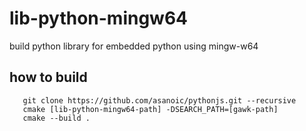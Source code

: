 # lib-python-mingw64
build python library for embedded python using mingw-w64


## how to build


```
   git clone https://github.com/asanoic/pythonjs.git --recursive
   cmake [lib-python-mingw64-path] -DSEARCH_PATH=[gawk-path]
   cmake --build .
```
